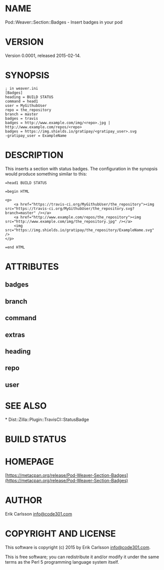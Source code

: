 # NAME

Pod::Weaver::Section::Badges - Insert badges in your pod

# VERSION

Version 0.0001, released 2015-02-14.

# SYNOPSIS

    ; in weaver.ini
    [Badges]
    heading = BUILD STATUS
    command = head1
    user = MyGithubUser
    repo = the_repository
    branch = master
    badges = travis
    badges = http://www.example.com/img/<repo>.jpg | http://www.example.com/repos/<repo>
    badges = https://img.shields.io/gratipay/<gratipay_user>.svg
    -gratipay_user = ExampleName

# DESCRIPTION

This inserts a section with status badges. The configuration in the synopsis would produce something similar to this:

    =head1 BUILD STATUS

    =begin HTML

    <p>
        <a href="https://travis-ci.org/MyGithubUser/the_repository"><img src="https://travis-ci.org/MyGithubUser/the_repository.svg?branch=master" /></a>
        <a href="http://www.example.com/repos/the_repository"><img src="http://www.example.com/img/the_repository.jpg" /></a>
        <img src="https://img.shields.io/gratipay/the_repository/ExampleName.svg" />
    </p>

    =end HTML

# ATTRIBUTES

## badges

## branch

## command

## extras

## heading

## repo

## user

# SEE ALSO

\* Dist::Zilla::Plugin::TravisCI::StatusBadge

# BUILD STATUS

# HOMEPAGE

[https://metacpan.org/release/Pod-Weaver-Section-Badges](https://metacpan.org/release/Pod-Weaver-Section-Badges)

# AUTHOR

Erik Carlsson <info@code301.com>

# COPYRIGHT AND LICENSE

This software is copyright (c) 2015 by Erik Carlsson <info@code301.com>.

This is free software; you can redistribute it and/or modify it under
the same terms as the Perl 5 programming language system itself.
